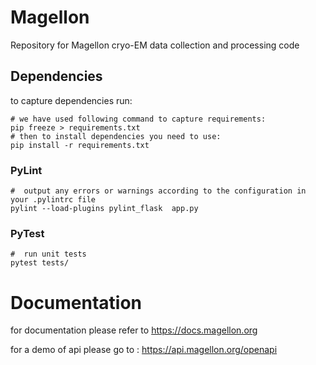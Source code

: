 # Magellon
Repository for Magellon cryo-EM data collection and processing code

## Dependencies
to capture dependencies run:

```shell
# we have used following command to capture requirements:
pip freeze > requirements.txt
# then to install dependencies you need to use:
pip install -r requirements.txt
```

### PyLint
```shell
#  output any errors or warnings according to the configuration in your .pylintrc file
pylint --load-plugins pylint_flask  app.py

```
### PyTest
```shell
#  run unit tests
pytest tests/

```


# Documentation
for documentation please refer to https://docs.magellon.org

for a demo of api please go to :
https://api.magellon.org/openapi